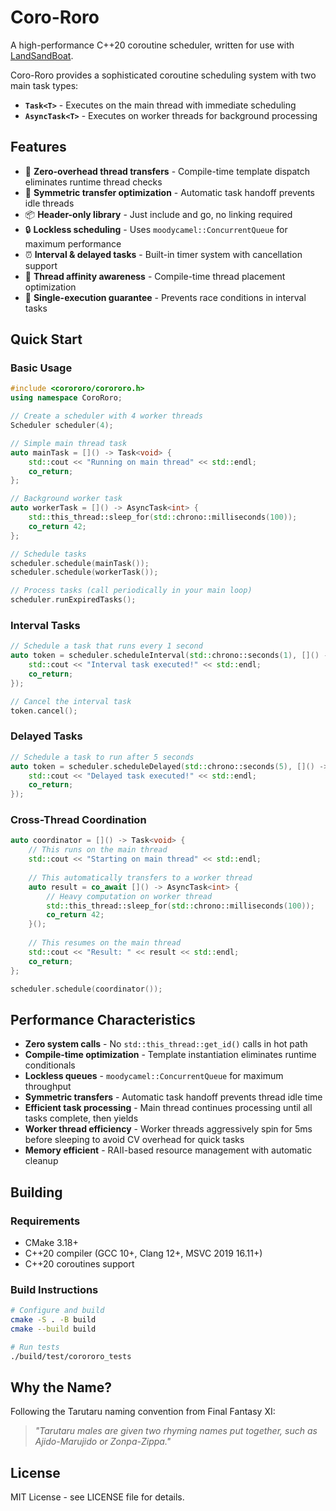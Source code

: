 # Coro-Roro

A high-performance C++20 coroutine scheduler, written for use with [LandSandBoat](https://github.com/LandSandBoat/server).

Coro-Roro provides a sophisticated coroutine scheduling system with two main task types:
- **`Task<T>`** - Executes on the main thread with immediate scheduling
- **`AsyncTask<T>`** - Executes on worker threads for background processing

## Features

- 🚀 **Zero-overhead thread transfers** - Compile-time template dispatch eliminates runtime thread checks
- 🧵 **Symmetric transfer optimization** - Automatic task handoff prevents idle threads
- 📦 **Header-only library** - Just include and go, no linking required
- 🔒 **Lockless scheduling** - Uses `moodycamel::ConcurrentQueue` for maximum performance
- ⏰ **Interval & delayed tasks** - Built-in timer system with cancellation support
- 🎯 **Thread affinity awareness** - Compile-time thread placement optimization
- 🔄 **Single-execution guarantee** - Prevents race conditions in interval tasks

## Quick Start

### Basic Usage

```cpp
#include <corororo/corororo.h>
using namespace CoroRoro;

// Create a scheduler with 4 worker threads
Scheduler scheduler(4);

// Simple main thread task
auto mainTask = []() -> Task<void> {
    std::cout << "Running on main thread" << std::endl;
    co_return;
};

// Background worker task
auto workerTask = []() -> AsyncTask<int> {
    std::this_thread::sleep_for(std::chrono::milliseconds(100));
    co_return 42;
};

// Schedule tasks
scheduler.schedule(mainTask());
scheduler.schedule(workerTask());

// Process tasks (call periodically in your main loop)
scheduler.runExpiredTasks();
```

### Interval Tasks

```cpp
// Schedule a task that runs every 1 second
auto token = scheduler.scheduleInterval(std::chrono::seconds(1), []() -> Task<void> {
    std::cout << "Interval task executed!" << std::endl;
    co_return;
});

// Cancel the interval task
token.cancel();
```

### Delayed Tasks

```cpp
// Schedule a task to run after 5 seconds
auto token = scheduler.scheduleDelayed(std::chrono::seconds(5), []() -> Task<void> {
    std::cout << "Delayed task executed!" << std::endl;
    co_return;
});
```

### Cross-Thread Coordination

```cpp
auto coordinator = []() -> Task<void> {
    // This runs on the main thread
    std::cout << "Starting on main thread" << std::endl;
    
    // This automatically transfers to a worker thread
    auto result = co_await []() -> AsyncTask<int> {
        // Heavy computation on worker thread
        std::this_thread::sleep_for(std::chrono::milliseconds(100));
        co_return 42;
    }();
    
    // This resumes on the main thread
    std::cout << "Result: " << result << std::endl;
    co_return;
};

scheduler.schedule(coordinator());
```

## Performance Characteristics

- **Zero system calls** - No `std::this_thread::get_id()` calls in hot path
- **Compile-time optimization** - Template instantiation eliminates runtime conditionals
- **Lockless queues** - `moodycamel::ConcurrentQueue` for maximum throughput
- **Symmetric transfers** - Automatic task handoff prevents thread idle time
- **Efficient task processing** - Main thread continues processing until all tasks complete, then yields
- **Worker thread efficiency** - Worker threads aggressively spin for 5ms before sleeping to avoid CV overhead for quick tasks
- **Memory efficient** - RAII-based resource management with automatic cleanup

## Building

### Requirements
- CMake 3.18+
- C++20 compiler (GCC 10+, Clang 12+, MSVC 2019 16.11+)
- C++20 coroutines support

### Build Instructions

```bash
# Configure and build
cmake -S . -B build
cmake --build build

# Run tests
./build/test/corororo_tests
```

## Why the Name?

Following the Tarutaru naming convention from Final Fantasy XI:
> *"Tarutaru males are given two rhyming names put together, such as Ajido-Marujido or Zonpa-Zippa."*

## License

MIT License - see LICENSE file for details.
